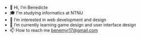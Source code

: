 - 👋 Hi, I’m Benedicte
- 🎓 I'm studying informatics at NTNU
- 👀 I’m interested in web development and design
- 🌱 I’m currently learning game design and user interface design
- 📫 How to reach me benemyr17@gmail.com

<!---
benedihm/benedihm is a ✨ special ✨ repository because its `README.md` (this file) appears on your GitHub profile.
You can click the Preview link to take a look at your changes.
--->
